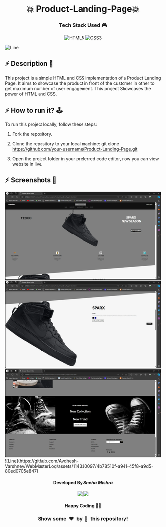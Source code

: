 <h1 align='center'><b>💥 Product-Landing-Page💥</b></h1>

<!-- -------------------------------------------------------------------------------------------------------------- -->

<h3 align='center'>Tech Stack Used 🎮</h3>


<div align='center'>

  ![HTML5](https://img.shields.io/badge/html5-%23E34F26.svg?style=for-the-badge&logo=html5&logoColor=white)
  ![CSS3](https://img.shields.io/badge/css3-%231572B6.svg?style=for-the-badge&logo=css3&logoColor=white)

</div>


![Line](https://github.com/Avdhesh-Varshney/WebMasterLog/assets/114330097/4b78510f-a941-45f8-a9d5-80ed0705e847)

<!-- -------------------------------------------------------------------------------------------------------------- -->

## :zap: Description 📃

<div>
  <p>This project is a simple HTML and CSS implementation of a Product Landing Page. It aims to showcase the product in front of the customer in other to get maximum number of user engagement. This project Showcases the power of HTML and CSS.</p>
</div>

<!-- -------------------------------------------------------------------------------------------------------------- -->

## :zap: How to run it? 🕹️

<div>
  <p>To run this project locally, follow these steps:

1. Fork the repository.

2. Clone the repository to your local machine:
    git clone https://github.com/your-username/Product-Landing-Page.git

3. Open the project folder in your preferred code editor, now you can view website in live.

</p>
</div>

<!-- -------------------------------------------------------------------------------------------------------------- -->

## :zap: Screenshots 📸
<!-- add the screenshot of the project (Mandatory) -->

<img src="screenshot.webp">
<img src="screenshot2.webp">
<img src="screenshot3.webp">
![Line](https://github.com/Avdhesh-Varshney/WebMasterLog/assets/114330097/4b78510f-a941-45f8-a9d5-80ed0705e847)

<!-- -------------------------------------------------------------------------------------------------------------- -->

<h4 align='center'>Developed By <b><i>Sneha Mishra</i></b></h4>
<p align='center'>
  <a href='https://www.linkedin.com/in/sneha-mishra-764aba253'>
    <img src='https://img.shields.io/badge/linkedin-%230077B5.svg?style=for-the-badge&logo=linkedin&logoColor=white' />
  </a>
  <a href='https://github.com/Sneha123-zudo'>
    <img src='https://img.shields.io/badge/github-%23121011.svg?style=for-the-badge&logo=github&logoColor=white' />
  </a>
</p>

<h4 align='center'>Happy Coding 🧑‍💻</h4>

<h3 align="center">Show some &nbsp;❤️&nbsp; by &nbsp;🌟&nbsp; this repository!</h3>
